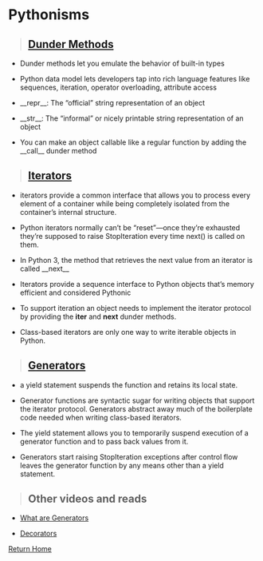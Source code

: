 # Pythonisms

> ## [Dunder Methods](https://dbader.org/blog/python-dunder-methods)

* Dunder methods let you emulate the behavior of built-in types

* Python data model lets developers tap into rich language features like sequences, iteration, operator overloading, attribute access

* \_\_repr\_\_: The “official” string representation of an object

* \_\_str\_\_: The “informal” or nicely printable string representation of an object

* You can make an object callable like a regular function by adding the \_\_call\_\_ dunder method

> ## [Iterators](https://dbader.org/blog/python-iterators)

* iterators provide a common interface that allows you to process every element of a container while being completely isolated from the container’s internal structure.

* Python iterators normally can’t be “reset”—once they’re exhausted they’re supposed to raise StopIteration every time next() is called on them.

* In Python 3, the method that retrieves the next value from an iterator is called \_\_next\_\_

* Iterators provide a sequence interface to Python objects that’s memory efficient and considered Pythonic

* To support iteration an object needs to implement the iterator protocol by providing the __iter__ and __next__ dunder methods.

* Class-based iterators are only one way to write iterable objects in Python.

> ## [Generators](https://dbader.org/blog/python-generators)

* a yield statement suspends the function and retains its local state.

* Generator functions are syntactic sugar for writing objects that support the iterator protocol. Generators abstract away much of the boilerplate code needed when writing class-based iterators.

* The yield statement allows you to temporarily suspend execution of a generator function and to pass back values from it.

* Generators start raising StopIteration exceptions after control flow leaves the generator function by any means other than a yield statement.

> ## Other videos and reads

* [What are Generators](https://realpython.com/lessons/what-are-python-generators/)

* [Decorators](https://realpython.com/primer-on-python-decorators/)

[Return Home](../README.md)
